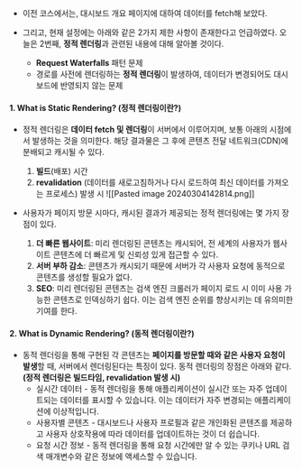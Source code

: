 
- 이전 코스에서는, 대시보드 개요 페이지에 대하여 데이터를 fetch해 보았다.

- 그리고, 현재 설정에는 아래와 같은 2가지 제한 사항이 존재한다고 언급하였다. 오늘은 2번째, **정적 렌더링**과 관련된 내용에 대해 알아볼 것이다.
	- **Request Waterfalls** 패턴 문제
	- 경로를 사전에 렌더링하는 **정적 렌더링**이 발생하여, 데이터가 변경되어도 대시보드에 반영되지 않는 문제


#### 1. What is Static Rendering? (정적 렌더링이란?)

- 정적 렌더링은 **데이터 fetch 및 렌더링**이 서버에서 이루어지며, 보통 아래의 시점에서 발생하는 것을 의미한다. 해당 결과물은 그 후에 콘텐츠 전달 네트워크(CDN)에 분배되고 캐시될 수 있다.
	1. **빌드**(배포) 시간
	2. **revalidation** (데이터를 새로고침하거나 다시 로드하여 최신 데이터를 가져오는 프로세스) 발생 시
![[Pasted image 20240304142814.png]]

- 사용자가 페이지 방문 시마다, 캐시된 결과가 제공되는 정적 렌더링에는 몇 가지 장점이 있다.
	1. **더 빠른 웹사이트**: 미리 렌더링된 콘텐츠는 캐시되어, 전 세계의 사용자가 웹사이트 콘텐츠에 더 빠르게 및 신뢰성 있게 접근할 수 있다.
	2. **서버 부하 감소**: 콘텐츠가 캐시되기 때문에 서버가 각 사용자 요청에 동적으로 콘텐츠를 생성할 필요가 없다.
	3. **SEO**: 미리 렌더링된 콘텐츠는 검색 엔진 크롤러가 페이지 로드 시 이미 사용 가능한 콘텐츠로 인덱싱하기 쉽다. 이는 검색 엔진 순위를 향상시키는 데 유의미한 기여를 한다.


#### 2. What is Dynamic Rendering? (동적 렌더링이란?)

- 동적 렌더링을 통해 구현된 각 콘텐츠는 **페이지를 방문할 때와 같은 사용자 요청이 발생**할 때, 서버에서 렌더링된다는 특징이 있다. 동적 렌더링의 장점은 아래와 같다. **(정적 렌더링은 빌드타임, revalidation 발생 시)**
	 - 실시간 데이터 - 동적 렌더링을 통해 애플리케이션이 실시간 또는 자주 업데이트되는 데이터를 표시할 수 있습니다. 이는 데이터가 자주 변경되는 애플리케이션에 이상적입니다.
	 - 사용자별 콘텐츠 - 대시보드나 사용자 프로필과 같은 개인화된 콘텐츠를 제공하고 사용자 상호작용에 따라 데이터를 업데이트하는 것이 더 쉽습니다. 
	 - 요청 시간 정보 - 동적 렌더링을 통해 요청 시간에만 알 수 있는 쿠키나 URL 검색 매개변수와 같은 정보에 액세스할 수 있습니다.